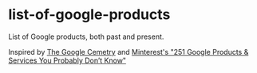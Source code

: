 # list-of-google-products
List of Google products, both past and present. 

Inspired by [The Google Cemetry](https://gcemetery.co) and [Minterest's "251 Google Products & Services You Probably Don’t Know"](https://www.minterest.com/google-products-services-you-probably-dont-know/)
